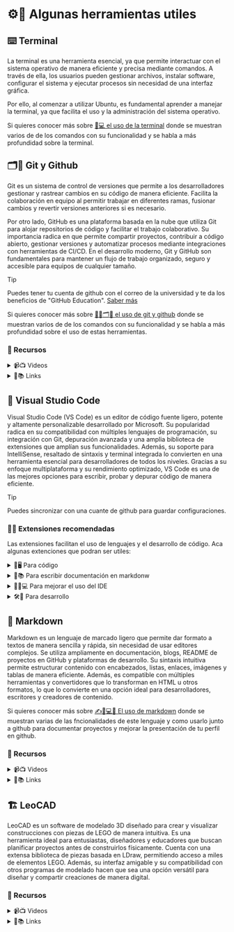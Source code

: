# ⚙️🧰 Algunas herramientas utiles

## ⌨️ Terminal

La terminal es una herramienta esencial, ya que permite interactuar con el sistema operativo de manera eficiente y precisa mediante comandos. A través de ella, los usuarios pueden gestionar archivos, instalar software, configurar el sistema y ejecutar procesos sin necesidad de una interfaz gráfica.

Por ello, al comenzar a utilizar Ubuntu, es fundamental aprender a manejar la terminal, ya que facilita el uso y la administración del sistema operativo.

Si quieres conocer más sobre [📝💻 el uso de la terminal](./Archivos/Herramientas/Terminal/Recomendaciones.md) donde se muestran varios de de los comandos con su funcionalidad y se habla a más profundidad sobre la terminal.

## 🗂️🐙  Git y Github

Git es un sistema de control de versiones que permite a los desarrolladores gestionar y rastrear cambios en su código de manera eficiente. Facilita la colaboración en equipo al permitir trabajar en diferentes ramas, fusionar cambios y revertir versiones anteriores si es necesario.

Por otro lado, GitHub es una plataforma basada en la nube que utiliza Git para alojar repositorios de código y facilitar el trabajo colaborativo. Su importancia radica en que permite compartir proyectos, contribuir a código abierto, gestionar versiones y automatizar procesos mediante integraciones con herramientas de CI/CD. En el desarrollo moderno, Git y GitHub son fundamentales para mantener un flujo de trabajo organizado, seguro y accesible para equipos de cualquier tamaño.

>[!TIP]
>Puedes tener tu cuenta de github con el correo de la universidad y te da los beneficios de "GitHub Education". [Saber más](https://docs.github.com/es/education/explore-the-benefits-of-teaching-and-learning-with-github-education/github-education-for-students/apply-to-github-education-as-a-student)

Si quieres conocer más sobre [✍🏼🗂️🐙 el uso de git y github](./Archivos/Herramientas/Git/Recomendaciones.md) donde se muestran varios de de los comandos con su funcionalidad y se habla a más profundidad sobre el uso de estas herramientas.

### 📂 Recursos

<details>
  <summary>📹📺 Videos</summary>
<div align="center" style="display: flex; gap: 20px; justify-content: center;">
  <a href="https://www.youtube.com/watch?v=HiXLkL42tMU">
    <img src="https://img.youtube.com/vi/HiXLkL42tMU/0.jpg" alt="Git y Github | Curso Práctico de Git y Github Desde Cero" width="400px">
  </a>
  <a href="https://www.youtube.com/watch?v=3GymExBkKjE">
    <img src="https://img.youtube.com/vi/3GymExBkKjE/0.jpg" alt="Curso de GIT y GITHUB desde CERO para PRINCIPIANTES" width="400px">
  </a>
</div>
<div align="center" style="display: flex; gap: 20px; justify-content: center;">
  <a href="https://www.youtube.com/watch?v=VdGzPZ31ts8">
    <img src="https://img.youtube.com/vi/VdGzPZ31ts8/0.jpg" alt="Aprende GIT ahora! curso completo GRATIS desde cero" width="400px">
  </a>
  <a href="https://www.youtube.com/watch?v=9ZJ-K-zk_Go">
    <img src="https://img.youtube.com/vi/9ZJ-K-zk_Go/0.jpg" alt="Aprende GIT ahora! curso completo GRATIS desde cero" width="400px">
  </a>
</div>
</details>

<details>
  <summary>🔗📚 Links </summary>

- [Curso Profesional de Git y GitHub](https://harvest-storm-649.notion.site/Curso-Profesional-de-Git-y-GitHub-4beee201a92040afbb6d82562b11c12a)
- [Generacion de gitignore](https://www.toptal.com/developers/gitignore/)
- [Licencias para el repositorio](https://choosealicense.com/licenses/)

</details>

## 📝 Visual Studio Code

Visual Studio Code (VS Code) es un editor de código fuente ligero, potente y altamente personalizable desarrollado por Microsoft. Su popularidad radica en su compatibilidad con múltiples lenguajes de programación, su integración con Git, depuración avanzada y una amplia biblioteca de extensiones que amplían sus funcionalidades. Además, su soporte para IntelliSense, resaltado de sintaxis y terminal integrada lo convierten en una herramienta esencial para desarrolladores de todos los niveles. Gracias a su enfoque multiplataforma y su rendimiento optimizado, VS Code es una de las mejores opciones para escribir, probar y depurar código de manera eficiente.

>[!TIP]
>Puedes sincronizar con una cuante de github para guardar configuraciones.

### 🔌🧩 Extensiones recomendadas

Las extensiones facilitan el uso de lenguajes y el desarrollo de código. Aca algunas extenciones que podran ser utiles:

<details>
  <summary>📄🖥️ Para código</summary>

- **📸  CodeSnap:** Permite capturar y compartir fragmentos de código con formato atractivo, ideal para documentar y publicar código en redes.  

- **🔍⚠️ Error Lens:** Resalta errores, advertencias y sugerencias directamente en el código, facilitando la depuración y mejorando la productividad.  

- **🤖 GitHub Copilot:** Asistente de codificación basado en inteligencia artificial que sugiere líneas de código y funciones en tiempo real. (Necesitas una cuenta de github que lo tenga habilitado)

- **🌟📰 Better Comments:** s una extensión para Visual Studio Code que resalta y categoriza tus comentarios en colores, haciendo que sean mucho más visuales y fáciles de encontrar.

</details>

<details>
  <summary>	📝📚 Para escribir documentación en markdonw</summary>

- **📝 Markdown All in One:** Proporciona herramientas avanzadas para escribir y formatear archivos Markdown, incluyendo atajos y vista previa rápida.  

- **📊 Markdown Preview Mermaid:** Agrega soporte para diagramas en Mermaid dentro de archivos Markdown, permitiendo visualizar gráficos en la vista previa.  

</details> 

<details>
  <summary> 🧑‍💻💻 Para mejorar el uso del IDE</summary>

- **🎨 Material Icon Theme:** Personaliza los iconos del explorador de archivos en VS Code con un diseño moderno y atractivo.  

- **🔍📖 vscode-pdf:** Permite visualizar, buscar y navegar archivos PDF directamente en el editor.

- **🌈🧱 indent-rainbow:** Visualiza la indentación con colores para mejorar la legibilidad del código.

</details>

<details>
  <summary> 🛠️🧰 Para desarrollo </summary>

- **⚙️ Matlab:** Brinda compatibilidad con el lenguaje MATLAB, incluyendo resaltado de sintaxis, autocompletado y depuración básica.  

- **🤖🔧 ROS:** Agrega soporte para el desarrollo con Robot Operating System (ROS), facilitando la escritura y gestión de nodos y paquetes.  

- **⚙️🤖 ev3dev-browser:** es una extensión oficial de VS Code para conectar, desarrollar y depurar código directamente en un brick LEGO EV3 que ejecute ev3dev (una distro Debian para robots LEGO).
</details>


## 📑 Markdown

Markdown es un lenguaje de marcado ligero que permite dar formato a textos de manera sencilla y rápida, sin necesidad de usar editores complejos. Se utiliza ampliamente en documentación, blogs, README de proyectos en GitHub y plataformas de desarrollo. Su sintaxis intuitiva permite estructurar contenido con encabezados, listas, enlaces, imágenes y tablas de manera eficiente. Además, es compatible con múltiples herramientas y convertidores que lo transforman en HTML u otros formatos, lo que lo convierte en una opción ideal para desarrolladores, escritores y creadores de contenido.

Si quieres conocer más sobre [✍️📄💻📝 El uso de markdown](./Archivos/Herramientas/Markdown/Recomendaciones.md) donde se muestran varias de las fncionalidades de este lenguaje y como usarlo junto a github para documentar proyectos y mejorar la presentación de tu perfil en github.

### 📂 Recursos

<details>
  <summary>📹📺 Videos</summary>

<div align="center" style="display: flex; gap: 20px; justify-content: center;">
  <a href="https://www.youtube.com/watch?v=oxaH9CFpeEE">
    <img src="https://img.youtube.com/vi/oxaH9CFpeEE/0.jpg" alt="Markdown, Curso Práctico para principiantes y desarrolladores" width="400px">
  </a>
  <a href="https://www.youtube.com/watch?v=77Ggk1uzO2A">
    <img src="https://img.youtube.com/vi/77Ggk1uzO2A/0.jpg" alt="¿Por qué debes aprender MARKDOWN?" width="400px">
  </a>
</div>

</details>

<details>
  <summary>🔗📚 Links </summary>

- [Sintaxis de escritura y formato básicos en GitHub](https://docs.github.com/es/get-started/writing-on-github/getting-started-with-writing-and-formatting-on-github/basic-writing-and-formatting-syntax)
- [Editor online](https://pandao.github.io/editor.md/en.html)

</details>

## 🏗️ LeoCAD

LeoCAD es un software de modelado 3D diseñado para crear y visualizar construcciones con piezas de LEGO de manera intuitiva. Es una herramienta ideal para entusiastas, diseñadores y educadores que buscan planificar proyectos antes de construirlos físicamente. Cuenta con una extensa biblioteca de piezas basada en LDraw, permitiendo acceso a miles de elementos LEGO. Además, su interfaz amigable y su compatibilidad con otros programas de modelado hacen que sea una opción versátil para diseñar y compartir creaciones de manera digital.

### 📂 Recursos

<details>
  <summary>📹📺 Videos</summary>

<div align="center" style="display: flex; gap: 20px; justify-content: center;">
  <a href="https://www.youtube.com/watch?v=5MuGWJWCBpk">
    <img src="https://img.youtube.com/vi/5MuGWJWCBpk/0.jpg" alt="LeoCad 01" width="400px">
  </a>
</div>

</details>

<details>
  <summary>🔗📚 Links </summary>

- [LeoCAD](https://www.leocad.org/)

</details>